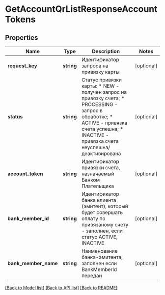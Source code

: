 # GetAccountQrListResponseAccountTokens

## Properties
Name | Type | Description | Notes
------------ | ------------- | ------------- | -------------
**request_key** | **string** | Идентификатор запроса на привязку карты | [optional] 
**status** | **string** | Статус привязки карты: * NEW - получен запрос на привязку счета; * PROCESSING - запрос в обработке; * ACTIVE - привязка счета успешна; * INACTIVE - привязка счета неуспешна/деактивирована | [optional] 
**account_token** | **string** | Идентификатор привязки счета, назначаемый Банком Плательщика | [optional] 
**bank_member_id** | **string** | Идентификатор банка клиента (эмитент), который будет совершать оплату по привязаному счету - заполнен, если статус ACTIVE, INACTIVE | [optional] 
**bank_member_name** | **string** | Наименование банка-эмитента, заполнен если BankMemberId передан | [optional] 

[[Back to Model list]](../README.md#documentation-for-models) [[Back to API list]](../README.md#documentation-for-api-endpoints) [[Back to README]](../README.md)



